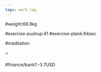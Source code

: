 ```yaml
---
tags: work_log
---
```


#weight:66.9kg

#exercise-pushup:41
#exercise-plank:94sec

#meditation

⭐

#finance/bank1:-3.7USD

